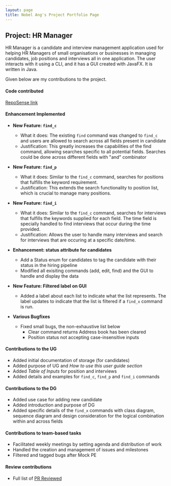 ```yaml
---
layout: page
title: Nobel Ang's Project Portfolio Page
---
```


## Project: HR Manager

HR Manager is a candidate and interview management application used for helping HR Managers of small organisations
or businesses in managing candidates, job positions and interviews all in one application.
The user interacts with it using a CLI, and it has a GUI created with JavaFX. It is written in Java.

Given below are my contributions to the project.

#### Code contributed
[RepoSense link](https://nus-cs2103-ay2122s1.github.io/tp-dashboard/?search=&sort=groupTitle&sortWithin=title&timeframe=commit&mergegroup=&groupSelect=groupByRepos&breakdown=true&checkedFileTypes=docs~functional-code~test-code~other&since=2021-09-17&tabOpen=true&tabType=authorship&tabAuthor=angnobel&tabRepo=AY2122S1-CS2103T-W13-1%2Ftp%5Bmaster%5D&authorshipIsMergeGroup=false&authorshipFileTypes=docs~functional-code~test-code~other&authorshipIsBinaryFileTypeChecked=false)

#### Enhancement Implemented
* **New Feature: `find_c`**
    * What it does: The existing `find` command was changed to `find_c` and users are allowed to search across all fields present in candidate
    * Justification: This greatly increases the capabilities of the find command, allowing searches specific to all potential fields. Searches could be done across different fields with "and" combinator

* **New Feature: `find_p`**
    * What it does: Similar to the `find_c` command, searches for positions that fulfills the keyword requirement.
    * Justification: This extends the search functionality to position list, which is crucial to manage many positions.

* **New Feature: `find_i`**
    * What it does: Similar to the `find_c` command, searches for interviews that fulfills the keywords supplied for each field. The time field is specially handled to find interviews that occur during the time provided.
    * Justification: Allows the user to handle many interviews and search for interviews that are occuring at a specific date/time.

* **Enhancement: status attribute for candidates**
    * Add a Status enum for candidates to tag the candidate with their status in the hiring pipeline
    * Modified all exisiting commands (add, edit, find) and the GUI to handle and display the data

* **New Feature: Filtered label on GUI**
    * Added a label about each list to indicate what the list represents. The label updates to indicate that the list is filtered if a `find_x` command is run.

* **Various Bugfixes**
  * Fixed small bugs, the non-exhaustive list below 
      * Clear command returns Address book has been cleared
      * Position status not accepting case-insensitive inputs

#### Contributions to the UG
* Added initial documentation of storage (for candidates)
* Added purpose of UG and *How to use this user guide section*
* Added *Table of Inputs* for position and interviews
* Added details and examples for `find_c`, `find_p` and `find_i` commands

#### Contributions to the DG
* Added use case for adding new candidate
* Added introduction and purpose of DG
* Added specific details of the `find_x` commands with class diagram, sequence diagram and design consideration for the logical combination within and across fields

#### Contributions to team-based tasks
* Facilitated weekly meetings by setting agenda and distribution of work
* Handled the creation and management of issues and milestones
* Filtered and tagged bugs after Mock PE

#### Review contributions
* Full list of [PR Reviewed](https://github.com/AY2122S1-CS2103T-W13-1/tp/pulls?q=is%3Apr+reviewed-by%3Aangnobel)
